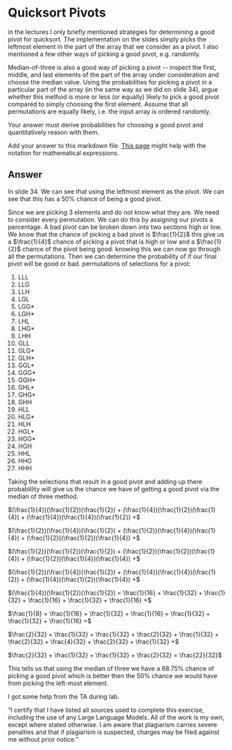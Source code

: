 # Quicksort Pivots

in the lectures I only briefly mentioned strategies for determining a good pivot
for quicksort. The implementation on the slides simply picks the leftmost
element in the part of the array that we consider as a pivot. I also mentioned a
few other ways of picking a good pivot, e.g. randomly.

Median-of-three is also a good way of picking a pivot -- inspect the first,
middle, and last elements of the part of the array under consideration and
choose the median value. Using the probabilities for picking a pivot in a
particular part of the array (in the same way as we did on slide 34), argue
whether this method is more or less (or equally) likely to pick a good pivot
compared to simply choosing the first element. Assume that all permutations are
equally likely, i.e. the input array is ordered randomly.

Your answer must derive probabilities for choosing a good pivot and
quantitatively reason with them.

Add your answer to this markdown file. [This
page](https://docs.github.com/en/get-started/writing-on-github/working-with-advanced-formatting/writing-mathematical-expressions)
might help with the notation for mathematical expressions.

## Answer 
In slide 34. We can see that using the leftmost element as the pivot. We can see that this has a 50% chance of being a good pivot. 

Since we are picking 3 elements and do not know what they are. We need to consider every permutation. We can do this by assigning our pivots a percentage. A bad pivot can be broken down into two sections high or low. We know that the chance of picking a bad pivot is $\frac{1}{2}$ this give us a $\frac{1}{4}$ chance of picking a pivot that is high or low and a $\frac{1}{2}$ chance of the pivot being good. knowing this we can now go through all the permutations. Then we can determine the probability of if our final pivot will be good or bad. 
permutations of selections for a pivot:
1. LLL
2. LLG
3. LLH
4. LGL
5. LGG*
6. LGH*
7. LHL
8. LHG*
9. LHH
10. GLL
11. GLG*
12. GLH*
13. GGL*
14. GGG*
15. GGH*
16. GHL*
17. GHG*
18. GHH
19. HLL
20. HLG*
21. HLH
22. HGL*
23. HGG*
24. HGH
25. HHL
26. HHG
27. HHH

Taking the selections that result in a good pivot and adding up there probablility will give us the chance we have of getting a good pivot via the median of three method.

$(\frac{1}{4})(\frac{1}{2})(\frac{1}{2}) + (\frac{1}{4})(\frac{1}{2})(\frac{1}{4}) + (\frac{1}{4})(\frac{1}{4})(\frac{1}{2}) +$ 

$(\frac{1}{2})(\frac{1}{4})(\frac{1}{2}) + (\frac{1}{2})(\frac{1}{4})(\frac{1}{4}) + (\frac{1}{2})(\frac{1}{2})(\frac{1}{4}) +$ 

$(\frac{1}{2})(\frac{1}{2})(\frac{1}{2}) + (\frac{1}{2})(\frac{1}{2})(\frac{1}{4}) + (\frac{1}{2})(\frac{1}{4})(\frac{1}{4}) +$

$(\frac{1}{2})(\frac{1}{4})(\frac{1}{2}) + (\frac{1}{4})(\frac{1}{4})(\frac{1}{2}) + (\frac{1}{4})(\frac{1}{2})(\frac{1}{4}) +$

$(\frac{1}{4})(\frac{1}{2})(\frac{1}{2}) = \frac{1}{16} + \frac{1}{32} + \frac{1}{32} + \frac{1}{16} + \frac{1}{32} + \frac{1}{16} +$

$\frac{1}{8} + \frac{1}{16} + \frac{1}{32} + \frac{1}{16} + \frac{1}{32} + \frac{1}{32} + \frac{1}{16} =$ 

$\frac{2}{32} + \frac{1}{32} + \frac{1}{32} + \frac{2}{32} + \frac{1}{32} + \frac{2}{32} + \frac{4}{32} + \frac{2}{32} + \frac{1}{32} +$

$\frac{2}{32} + \frac{1}{32} + \frac{1}{32} + \frac{2}{32} =  \frac{22}{32}$

This tells us that using the median of three we have a 68.75% chance of picking a good pivot which is better then the 50% chance we would have from picking the left-most element. 

I got some help from the TA during lab.

“I certify that I have listed all sources used to complete this exercise, including the use
of any Large Language Models. All of the work is my own, except where stated
otherwise. I am aware that plagiarism carries severe penalties and that if plagiarism is
suspected, charges may be filed against me without prior notice.”
